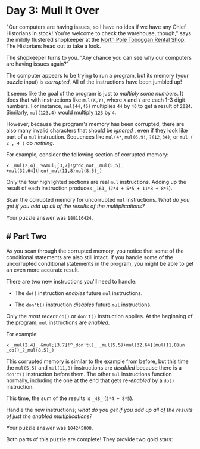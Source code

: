 # Day 3: Mull It Over #

"Our computers are having issues, so I have no idea if we have any Chief
Historians in stock! You're welcome to check the warehouse, though," says the
mildly flustered shopkeeper at the [North Pole Toboggan Rental
Shop](/2020/day/2). The Historians head out to take a look.



The shopkeeper turns to you. "Any chance you can see why our computers are
having issues again?"



The computer appears to be trying to run a program, but its memory (your
puzzle input) is _corrupted_. All of the instructions have been jumbled up!



It seems like the goal of the program is just to _multiply some numbers_. It
does that with instructions like `mul(X,Y)`, where `X` and `Y` are each 1-3
digit numbers. For instance, `mul(44,46)` multiplies `44` by `46` to get a
result of `2024`. Similarly, `mul(123,4)` would multiply `123` by `4`.



However, because the program's memory has been corrupted, there are also many
invalid characters that should be _ignored_ , even if they look like part of a
`mul` instruction. Sequences like `mul(4*`, `mul(6,9!`, `?(12,34)`, or `mul (
2 , 4 )` do _nothing_.



For example, consider the following section of corrupted memory:



    
    
    x _mul(2,4)_ %&mul;[3,7]!@^do_not__mul(5,5)_ +mul(32,64]then(_mul(11,8)mul(8,5)_)



Only the four highlighted sections are real `mul` instructions. Adding up the
result of each instruction produces `_161_` (`2*4 + 5*5 + 11*8 + 8*5`).



Scan the corrupted memory for uncorrupted `mul` instructions. _What do you get
if you add up all of the results of the multiplications?_



Your puzzle answer was `188116424`.

## # Part Two #

As you scan through the corrupted memory, you notice that some of the
conditional statements are also still intact. If you handle some of the
uncorrupted conditional statements in the program, you might be able to get an
even more accurate result.



There are two new instructions you'll need to handle:





  * The `do()` instruction _enables_ future `mul` instructions.


  * The `don't()` instruction _disables_ future `mul` instructions.




Only the _most recent_ `do()` or `don't()` instruction applies. At the
beginning of the program, `mul` instructions are _enabled_.



For example:



    
    
    x _mul(2,4)_ &mul;[3,7]!^_don't()_ _mul(5,5)+mul(32,64](mul(11,8)un _do()_?_mul(8,5)_)



This corrupted memory is similar to the example from before, but this time the
`mul(5,5)` and `mul(11,8)` instructions are _disabled_ because there is a
`don't()` instruction before them. The other `mul` instructions function
normally, including the one at the end that gets re-_enabled_ by a `do()`
instruction.



This time, the sum of the results is `_48_` (`2*4 + 8*5`).



Handle the new instructions; _what do you get if you add up all of the results
of just the enabled multiplications?_



Your puzzle answer was `104245808`.

Both parts of this puzzle are complete! They provide two gold stars:

